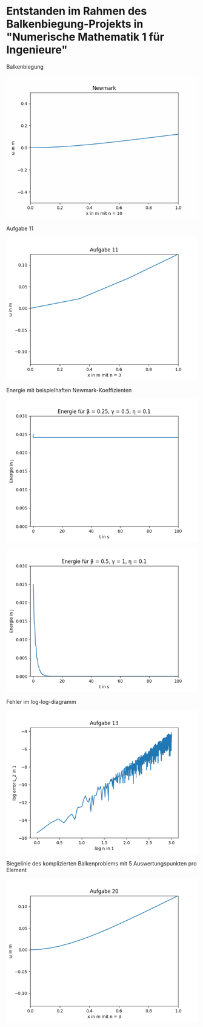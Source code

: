 # Entstanden im Rahmen des Balkenbiegung-Projekts in "Numerische Mathematik 1 für Ingenieure"

Balkenbiegung

![Balkenbiegung](output/beam_bending.gif)

Aufgabe 11

![aufgabe 11](output/Aufgabe11.png)

Energie mit beispielhaften Newmark-Koeffizienten

![aufgabe 14.1](output/energy_1.png)

![aufgabe 14.2](output/energy_2.png)

Fehler im log-log-diagramm

![aufgabe 13](output/error2.png)

Biegelinie des komplizierten Balkenproblems mit 5 Auswertungspunkten pro Element

![aufgabe 20](output/aufgabe20.png)